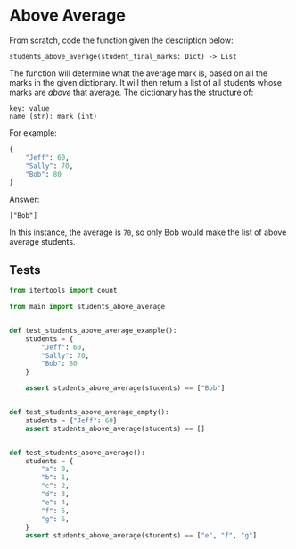 # Above Average





From scratch, code the function given the description below:

```
students_above_average(student_final_marks: Dict) -> List
```

The function will determine what the average mark is, based on all the marks in the given dictionary. It will then return a list of all students whose marks are *above* that average. The dictionary has the structure of:

```
key: value
name (str): mark (int)
```

For example:
```python
{
    "Jeff": 60,
    "Sally": 70,
    "Bob": 80
}
```

Answer:

```
["Bob"]
```

In this instance, the average is `70`, so only Bob would make the list of above average students.






## Tests
```python
from itertools import count

from main import students_above_average


def test_students_above_average_example():
    students = {
        "Jeff": 60,
        "Sally": 70,
        "Bob": 80
    }

    assert students_above_average(students) == ["Bob"]


def test_students_above_average_empty():
    students = {"Jeff": 60}
    assert students_above_average(students) == []


def test_students_above_average():
    students = {
        "a": 0,
        "b": 1,
        "c": 2,
        "d": 3,
        "e": 4,
        "f": 5,
        "g": 6,
    }
    assert students_above_average(students) == ["e", "f", "g"]
```
